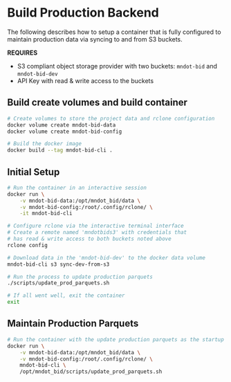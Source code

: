 # Build Production Backend

The following describes how to setup a container that is fully configured to maintain production data via syncing to and from S3 buckets.

**REQUIRES**

- S3 compliant object storage provider with two buckets: `mndot-bid` and `mndot-bid-dev`
- API Key with read & write access to the buckets

## Build create volumes and build container

```bash
# Create volumes to store the project data and rclone configuration
docker volume create mndot-bid-data
docker volume create mndot-bid-config

# Build the docker image
docker build --tag mndot-bid-cli .
```

## Initial Setup

```bash
# Run the container in an interactive session
docker run \
    -v mndot-bid-data:/opt/mndot_bid/data \
    -v mndot-bid-config:/root/.config/rclone/ \
    -it mndot-bid-cli

# Configure rclone via the interactive terminal interface
# Create a remote named 'mndotbids3' with credentials that
# has read & write access to both buckets noted above
rclone config

# Download data in the 'mndot-bid-dev' to the docker data volume
mndot-bid-cli s3 sync-dev-from-s3

# Run the process to update production parquets
./scripts/update_prod_parquets.sh

# If all went well, exit the container
exit
```

## Maintain Production Parquets

```bash
# Run the container with the update production parquets as the startup command
docker run \
    -v mndot-bid-data:/opt/mndot_bid/data \
    -v mndot-bid-config:/root/.config/rclone/ \
    mndot-bid-cli \
    /opt/mndot_bid/scripts/update_prod_parquets.sh
```
